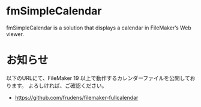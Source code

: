 # fmSimpleCalendar
fmSimpleCalendar is a solution that displays a calendar in FileMaker’s Web viewer.

# お知らせ

以下のURLにて、FileMaker 19 以上で動作するカレンダーファイルを公開しております。
よろしければ、ご確認ください。

- https://github.com/frudens/filemaker-fullcalendar

